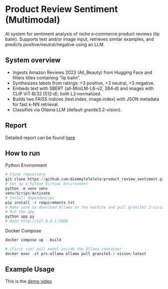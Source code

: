 # Product Review Sentiment (Multimodal)

AI system for sentiment analysis of niche e‑commerce product reviews (lip balm). Supports text and/or image input, retrieves similar examples, and predicts positive/neutral/negative using an LLM.

## System overview
- Ingests Amazon Reviews 2023 (All_Beauty) from Hugging Face and filters titles containing “lip balm”.
- Synthesizes labels from ratings: >3 positive, =3 neutral, <3 negative.
- Embeds text with SBERT (all-MiniLM-L6-v2, 384‑d) and images with CLIP ViT‑B/32 (512‑d); both L2‑normalized.
- Builds two FAISS indices (text.index, image.index) with JSON metadata for fast k-NN retrieval.
- Classifies via Ollama LLM (default granite3.2-vision).

## Report
Detailed report can be found [here](https://drive.google.com/file/d/1HA1x3jcnWxzX4ZewSNnvdCc2UA_fuCpm/view?usp=sharing)

## How to run

Python Environment
```powershell
# Clone repository
git clone https://github.com/diemmylelelele/product_review_sentiment.git
# Set Up a Python Virtual Environment
python -m venv venv
venv/Scrips/Activate
# Install dependencies
pip install -r requirements.txt
# Make sure to download Ollama on the machine and pull granite3.2-vision LLM model
# Run the app
python app.py
# Open http://127.0.0.1:5000
```

Docker Compose
```powershell
docker compose up --build

# (First run) pull model inside the Ollama container
docker exec -it prs-ollama ollama pull granite3.2-vision:latest
```

## Example Usage
This is the [demo video](https://drive.google.com/file/d/1WfZFhbY2cyVA1nnKhlVKpCHKmXD4K3Je/view?usp=sharing) 
